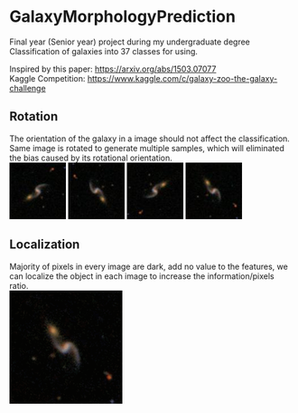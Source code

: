 # GalaxyMorphologyPrediction

Final year (Senior year) project during my undergraduate degree<br />
Classification of galaxies into 37 classes for  using.

Inspired by this paper: https://arxiv.org/abs/1503.07077<br />
Kaggle Competition: https://www.kaggle.com/c/galaxy-zoo-the-galaxy-challenge

## Rotation
The orientation of the galaxy in a image should not affect the classification. Same image is rotated to generate multiple samples, which will eliminated the bias caused by its rotational orientation.<br />
<img src="images/102243_1.jpg"> <img src="images/102243_2.jpg"> <img src="images/102243_3.jpg"> <img src="images/102243_4.jpg">

## Localization 
Majority of pixels in every image are dark, add no value to the features, we can localize the object in each image to increase the information/pixels ratio.<br />
![Galaxy Localization](images/localization.gif)
